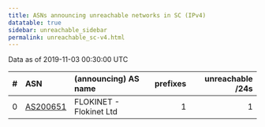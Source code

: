 ```yaml
---
title: ASNs announcing unreachable networks in SC (IPv4)
datatable: true
sidebar: unreachable_sidebar
permalink: unreachable_sc-v4.html
---
```


Data as of 2019-11-03 00:30:00 UTC


<div class="datatable-begin"></div>

|   # | ASN                                      | (announcing) AS name    |   prefixes |   unreachable /24s |
|----:|:-----------------------------------------|:------------------------|-----------:|-------------------:|
|   0 | [AS200651](unreachable_AS200651-v4.html) | FLOKINET - Flokinet Ltd |          1 |                  1 |

<div class="datatable-end"></div>